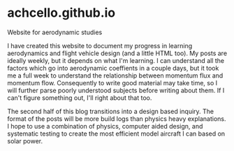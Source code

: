 # achcello.github.io
Website for aerodynamic studies

I have created this website to document my progress in learning aerodynamics and flight vehicle design (and a little HTML too). My posts are ideally weekly, but it depends on what I'm learning. I can understand all the factors which go into aerodynamic coeffients in a couple days, but it took me a full week to understand the relationship between momentum flux and momentum flow. Consequently to write good material may take time, so I will further parse poorly understood subjects before writing about them. If I can't figure something out, I'll right about that too.

The second half of this blog transitions into a design based inquiry. The format of the posts will be more build logs than physics heavy explanations. I hope to use a combination of physics, computer aided design, and systematic testing to create the most efficient model aircraft I can based on solar power.
